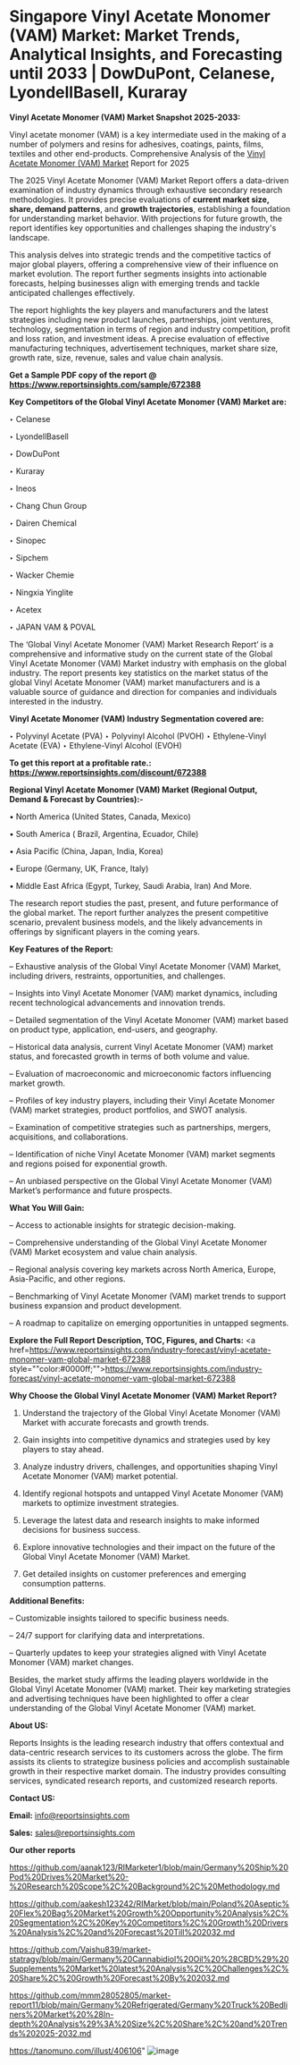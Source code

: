 # Singapore Vinyl Acetate Monomer (VAM) Market: Market Trends, Analytical Insights, and Forecasting until 2033 | DowDuPont, Celanese, LyondellBasell, Kuraray

<strong>Vinyl Acetate Monomer (VAM) Market Snapshot 2025-2033:</strong>

Vinyl acetate monomer (VAM) is a key intermediate used in the making of a number of polymers and resins for adhesives, coatings, paints, films, textiles and other end-products. Comprehensive Analysis of the <a href=https://www.reportsinsights.com/sample/672388>Vinyl Acetate Monomer (VAM) Market</a> Report for 2025

The 2025 Vinyl Acetate Monomer (VAM) Market Report offers a data-driven examination of industry dynamics through exhaustive secondary research methodologies. It provides precise evaluations of <strong>current market size, share, demand patterns</strong>, and <strong>growth trajectories</strong>, establishing a foundation for understanding market behavior. With projections for future growth, the report identifies key opportunities and challenges shaping the industry's landscape.

This analysis delves into strategic trends and the competitive tactics of major global players, offering a comprehensive view of their influence on market evolution. The report further segments insights into actionable forecasts, helping businesses align with emerging trends and tackle anticipated challenges effectively.

The report highlights the key players and manufacturers and the latest strategies including new product launches, partnerships, joint ventures, technology, segmentation in terms of region and industry competition, profit and loss ration, and investment ideas. A precise evaluation of effective manufacturing techniques, advertisement techniques, market share size, growth rate, size, revenue, sales and value chain analysis.

<strong>Get a Sample PDF copy of the report @ <a href=https://www.reportsinsights.com/sample/672388 style=color:#0000ff;>https://www.reportsinsights.com/sample/672388</a></strong>

<strong>Key Competitors of the Global Vinyl Acetate Monomer (VAM) Market are:</strong>

‣ Celanese

‣ LyondellBasell

‣ DowDuPont

‣ Kuraray

‣ Ineos

‣ Chang Chun Group

‣ Dairen Chemical

‣ Sinopec

‣ Sipchem

‣ Wacker Chemie

‣ Ningxia Yinglite

‣ Acetex

‣ JAPAN VAM & POVAL

The ‘Global Vinyl Acetate Monomer (VAM) Market Research Report’ is a comprehensive and informative study on the current state of the Global Vinyl Acetate Monomer (VAM) Market industry with emphasis on the global industry. The report presents key statistics on the market status of the global Vinyl Acetate Monomer (VAM) market manufacturers and is a valuable source of guidance and direction for companies and individuals interested in the industry.

<strong>Vinyl Acetate Monomer (VAM) Industry Segmentation covered are:</strong>

‣ Polyvinyl Acetate (PVA)
‣ Polyvinyl Alcohol (PVOH)
‣ Ethylene-Vinyl Acetate (EVA)
‣ Ethylene-Vinyl Alcohol (EVOH)

<strong>To get this report at a profitable rate.: <a href=https://www.reportsinsights.com/discount/672388 style=color:#0000ff;>https://www.reportsinsights.com/discount/672388</a></strong>

<strong>Regional Vinyl Acetate Monomer (VAM) Market (Regional Output, Demand &amp; Forecast by Countries):-</strong>

• North America (United States, Canada, Mexico)

• South America ( Brazil, Argentina, Ecuador, Chile)

• Asia Pacific (China, Japan, India, Korea)

• Europe (Germany, UK, France, Italy)

• Middle East Africa (Egypt, Turkey, Saudi Arabia, Iran) And More.

The research report studies the past, present, and future performance of the global market. The report further analyzes the present competitive scenario, prevalent business models, and the likely advancements in offerings by significant players in the coming years.

<strong>Key Features of the Report:</strong>

– Exhaustive analysis of the Global Vinyl Acetate Monomer (VAM) Market, including drivers, restraints, opportunities, and challenges.

– Insights into Vinyl Acetate Monomer (VAM) market dynamics, including recent technological advancements and innovation trends.

– Detailed segmentation of the Vinyl Acetate Monomer (VAM) market based on product type, application, end-users, and geography.

– Historical data analysis, current Vinyl Acetate Monomer (VAM) market status, and forecasted growth in terms of both volume and value.

– Evaluation of macroeconomic and microeconomic factors influencing market growth.

– Profiles of key industry players, including their Vinyl Acetate Monomer (VAM) market strategies, product portfolios, and SWOT analysis.

– Examination of competitive strategies such as partnerships, mergers, acquisitions, and collaborations.

– Identification of niche Vinyl Acetate Monomer (VAM) market segments and regions poised for exponential growth.

– An unbiased perspective on the Global Vinyl Acetate Monomer (VAM) Market’s performance and future prospects.

<strong>What You Will Gain:</strong>

– Access to actionable insights for strategic decision-making.

– Comprehensive understanding of the Global Vinyl Acetate Monomer (VAM) Market ecosystem and value chain analysis.

– Regional analysis covering key markets across North America, Europe, Asia-Pacific, and other regions.

– Benchmarking of Vinyl Acetate Monomer (VAM) market trends to support business expansion and product development.

– A roadmap to capitalize on emerging opportunities in untapped segments.

<strong>Explore the Full Report Description, TOC, Figures, and Charts:</strong>
<a href=https://www.reportsinsights.com/industry-forecast/vinyl-acetate-monomer-vam-global-market-672388 style=""color:#0000ff;"">https://www.reportsinsights.com/industry-forecast/vinyl-acetate-monomer-vam-global-market-672388</a>

<strong>Why Choose the Global Vinyl Acetate Monomer (VAM) Market Report?</strong>

1. Understand the trajectory of the Global Vinyl Acetate Monomer (VAM) Market with accurate forecasts and growth trends.

2. Gain insights into competitive dynamics and strategies used by key players to stay ahead.

3. Analyze industry drivers, challenges, and opportunities shaping Vinyl Acetate Monomer (VAM) market potential.

4. Identify regional hotspots and untapped Vinyl Acetate Monomer (VAM) markets to optimize investment strategies.

5. Leverage the latest data and research insights to make informed decisions for business success.

6. Explore innovative technologies and their impact on the future of the Global Vinyl Acetate Monomer (VAM) Market.

7. Get detailed insights on customer preferences and emerging consumption patterns.

<strong>Additional Benefits:</strong>

– Customizable insights tailored to specific business needs.

– 24/7 support for clarifying data and interpretations.

– Quarterly updates to keep your strategies aligned with Vinyl Acetate Monomer (VAM) market changes.

Besides, the market study affirms the leading players worldwide in the Global Vinyl Acetate Monomer (VAM) market. Their key marketing strategies and advertising techniques have been highlighted to offer a clear understanding of the Global Vinyl Acetate Monomer (VAM) market.

<strong><strong>About US</strong>:</strong>

Reports Insights is the leading research industry that offers contextual and data-centric research services to its customers across the globe. The firm assists its clients to strategize business policies and accomplish sustainable growth in their respective market domain. The industry provides consulting services, syndicated research reports, and customized research reports.

<strong>Contact US:</strong>

<p class=><b>Email:</b> <a href=mailto:info@reportsinsights.com>info@reportsinsights.com</a></p>
<p class=><b>Sales:</b> <a href=mailto:sales@reportsinsights.com>sales@reportsinsights.com</a></p>

<strong>Our other reports</strong>

<a href=https://github.com/aanak123/RIMarketer1/blob/main/Germany%20Ship%20Pod%20Drives%20Market%20-%20Research%20Scope%2C%20Background%2C%20Methodology.md>https://github.com/aanak123/RIMarketer1/blob/main/Germany%20Ship%20Pod%20Drives%20Market%20-%20Research%20Scope%2C%20Background%2C%20Methodology.md</a>

<a href=https://github.com/aakesh123242/RIMarket/blob/main/Poland%20Aseptic%20Flex%20Bag%20Market%20Growth%20Opportunity%20Analysis%2C%20Segmentation%2C%20Key%20Competitors%2C%20Growth%20Drivers%20Analysis%2C%20and%20Forecast%20Till%202032.md>https://github.com/aakesh123242/RIMarket/blob/main/Poland%20Aseptic%20Flex%20Bag%20Market%20Growth%20Opportunity%20Analysis%2C%20Segmentation%2C%20Key%20Competitors%2C%20Growth%20Drivers%20Analysis%2C%20and%20Forecast%20Till%202032.md</a>

<a href=https://github.com/Vaishu839/market-statragy/blob/main/Germany%20Cannabidiol%20Oil%20%28CBD%29%20Supplements%20Market%20latest%20Analysis%2C%20Challenges%2C%20Share%2C%20Growth%20Forecast%20By%202032.md>https://github.com/Vaishu839/market-statragy/blob/main/Germany%20Cannabidiol%20Oil%20%28CBD%29%20Supplements%20Market%20latest%20Analysis%2C%20Challenges%2C%20Share%2C%20Growth%20Forecast%20By%202032.md</a>

<a href=https://github.com/mmm28052805/market-report11/blob/main/Germany%20Refrigerated/Germany%20Truck%20Bedliners%20Market%20%28In-depth%20Analysis%29%3A%20Size%2C%20Share%2C%20and%20Trends%202025-2032.md>https://github.com/mmm28052805/market-report11/blob/main/Germany%20Refrigerated/Germany%20Truck%20Bedliners%20Market%20%28In-depth%20Analysis%29%3A%20Size%2C%20Share%2C%20and%20Trends%202025-2032.md</a>

<a href=https://tanomuno.com/illust/406106>https://tanomuno.com/illust/406106</a>"
![image](https://github.com/user-attachments/assets/3b859f59-3064-4d54-a20b-40da6da93d5d)

